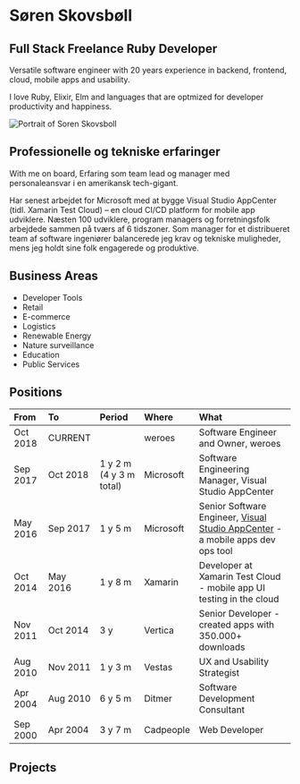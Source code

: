 
# Søren Skovsbøll

## Full Stack Freelance Ruby Developer

Versatile software engineer with 20 years experience in backend, frontend, cloud, mobile apps and usability.

I love Ruby, Elixir, Elm and languages that are optmized for developer productivity and happiness.

![Portrait of Soren Skovsboll](/static/portrait.png)


## Professionelle og tekniske erfaringer

With me on board, 
Erfaring som team lead og manager med personaleansvar i en amerikansk tech-gigant. 

Har senest arbejdet for Microsoft med at bygge Visual Studio AppCenter (tidl. Xamarin Test Cloud) – en cloud CI/CD platform for mobile app udviklere. Næsten 100 udviklere, program managers og forretningsfolk arbejdede sammen på tværs af 6 tidszoner. Som manager for et distribueret team af software ingeniører balancerede jeg krav og tekniske muligheder, mens jeg holdt sine folk engagerede og produktive.



## Business Areas

* Developer Tools
* Retail
* E-commerce
* Logistics
* Renewable Energy
* Nature surveillance
* Education
* Public Services


## Positions

| From     | To       | Period                  | Where     | What                                                                                                   |
|:---------|:---------|:------------------------|:----------|:-------------------------------------------------------------------------------------------------------|
| Oct 2018 | CURRENT  |                         | weroes    | Software Engineer and Owner, weroes                                                                    |
| Sep 2017 | Oct 2018 | 1 y 2 m (4 y 3 m total) | Microsoft | Software Engineering Manager, Visual Studio AppCenter                                                  |
| May 2016 | Sep 2017 | 1 y 5 m                 | Microsoft | Senior Software Engineer, [Visual Studio AppCenter](https://appcenter.ms) - a mobile apps dev ops tool |
| Oct 2014 | May 2016 | 1 y 8 m                 | Xamarin   | Developer at Xamarin Test Cloud - mobile app UI testing in the cloud                                   |
| Nov 2011 | Oct 2014 | 3 y                     | Vertica   | Senior Developer - created apps with 350.000+ downloads                                                |
| Aug 2010 | Nov 2011 | 1 y 3 m                 | Vestas    | UX and Usability Strategist                                                                            |
| Apr 2004 | Aug 2010 | 6 y 5 m                 | Ditmer    | Software Development Consultant                                                                        |
| Sep 2000 | Apr 2004 | 3 y 7 m                 | Cadpeople | Web Developer                                                                                          |


## Projects
